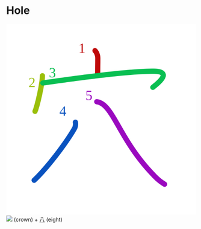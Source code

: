 # Hole
![穴](../kanji-colorize/7a74.svg)
[![](http://www.kanjidamage.com/assets/radsmall/crown-8ef5ecce0608dafcb65383fca482342b426aa51393f24254287b0012d7fff3bc.jpg)](http://www.kanjidamage.com/kanji/1749-crown) (crown) + [八](八.md) (eight)
